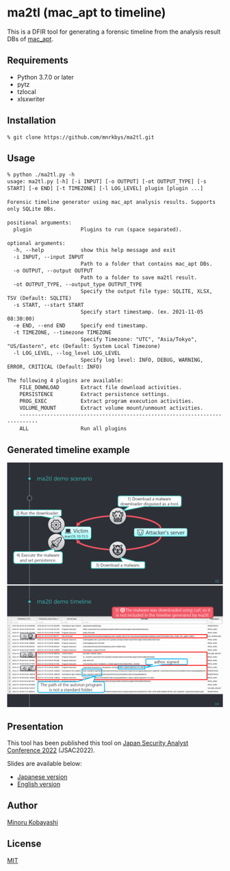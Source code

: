 # ma2tl (mac_apt to timeline)

This is a DFIR tool for generating a forensic timeline from the analysis result DBs of [mac_apt](https://github.com/ydkhatri/mac_apt).

## Requirements

- Python 3.7.0 or later
- pytz
- tzlocal
- xlsxwriter

## Installation

```Shell
% git clone https://github.com/mnrkbys/ma2tl.git
```

## Usage

```Shell
% python ./ma2tl.py -h
usage: ma2tl.py [-h] [-i INPUT] [-o OUTPUT] [-ot OUTPUT_TYPE] [-s START] [-e END] [-t TIMEZONE] [-l LOG_LEVEL] plugin [plugin ...]

Forensic timeline generator using mac_apt analysis results. Supports only SQLite DBs.

positional arguments:
  plugin                Plugins to run (space separated).

optional arguments:
  -h, --help            show this help message and exit
  -i INPUT, --input INPUT
                        Path to a folder that contains mac_apt DBs.
  -o OUTPUT, --output OUTPUT
                        Path to a folder to save ma2tl result.
  -ot OUTPUT_TYPE, --output_type OUTPUT_TYPE
                        Specify the output file type: SQLITE, XLSX, TSV (Default: SQLITE)
  -s START, --start START
                        Specify start timestamp. (ex. 2021-11-05 08:30:00)
  -e END, --end END     Specify end timestamp.
  -t TIMEZONE, --timezone TIMEZONE
                        Specify Timezone: "UTC", "Asia/Tokyo", "US/Eastern", etc (Default: System Local Timezone)
  -l LOG_LEVEL, --log_level LOG_LEVEL
                        Specify log level: INFO, DEBUG, WARNING, ERROR, CRITICAL (Default: INFO)

The following 4 plugins are available:
    FILE_DOWNLOAD       Extract file download activities.
    PERSISTENCE         Extract persistence settings.
    PROG_EXEC           Extract program execution activities.
    VOLUME_MOUNT        Extract volume mount/unmount activities.
    ----------------------------------------------------------------------------
    ALL                 Run all plugins
```

## Generated timeline example

![Scenario](images/demo_scenario.png)
![Timeline](images/demo_timeline.png)

## Presentation

This tool has been published this tool on [Japan Security Analyst Conference 2022](https://jsac.jpcert.or.jp/en/index.html) (JSAC2022).

Slides are available below:

- [Japanese version](https://jsac.jpcert.or.jp/archive/2022/pdf/JSAC2022_2_kobayashi_jp.pdf)
- [English version](https://jsac.jpcert.or.jp/archive/2022/pdf/JSAC2022_2_kobayashi_en.pdf)

## Author

[Minoru Kobayashi](https://twitter.com/unkn0wnbit)

## License

[MIT](http://opensource.org/licenses/mit-license.php)
